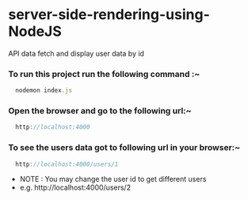 # server-side-rendering-using-NodeJS
API data fetch and display user data by id
### To run this project run the following command :~
```js
  nodemon index.js
```
### Open the browser and go to the following url:~
```js
  http://localhost:4000
```
### To see the users data got to following url in your browser:~
```js
  http://localhost:4000/users/1
```
- NOTE : You may change the user id to get different users
- e.g. http://localhost:4000/users/2
